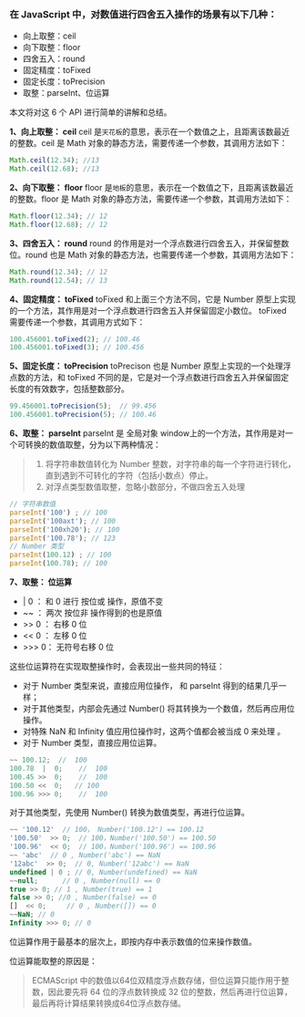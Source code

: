 ### 在 JavaScript 中，对数值进行四舍五入操作的场景有以下几种：

*   向上取整：ceil
*   向下取整：floor
*   四舍五入：round
*   固定精度：toFixed
*   固定长度：toPrecision
*   取整：parseInt、位运算

本文将对这 6 个 API 进行简单的讲解和总结。

**1、向上取整： ceil**
ceil 是`天花板`的意思，表示在一个数值之上，且距离该数最近的整数。ceil 是 Math 对象的静态方法，需要传递一个参数，其调用方法如下：

```javascript
Math.ceil(12.34); //13
Math.ceil(12.68); //13
```

**2、向下取整： floor**
floor 是`地板`的意思，表示在一个数值之下，且距离该数最近的整数。floor 是 Math 对象的静态方法，需要传递一个参数，其调用方法如下：

```javascript
Math.floor(12.34); // 12
Math.floor(12.68); // 12
```

**3、四舍五入： round**
round 的作用是对一个浮点数进行四舍五入，并保留整数位。round 也是 Math 对象的静态方法，也需要传递一个参数，其调用方法如下：

```javascript
Math.round(12.34); // 12
Math.round(12.54); // 13
```

**4、固定精度： toFixed**
toFixed 和上面三个方法不同，它是 Number 原型上实现的一个方法，其作用是对一个浮点数进行四舍五入并保留固定小数位。 toFixed 需要传递一个参数，其调用方式如下：

```javascript
100.456001.toFixed(2); // 100.46
100.456001.toFixed(3); // 100.456
```

**5、固定长度： toPrecision**
toPrecison 也是 Number 原型上实现的一个处理浮点数的方法，和 toFixed 不同的是，它是对一个浮点数进行四舍五入并保留固定长度的有效数字，包括整数部分。

```javascript
99.456001.toPrecision(5);  // 99.456
100.456001.toPrecision(5); // 100.46
```

**6、取整： parseInt**
parseInt 是 全局对象 window上的一个方法，其作用是对一个可转换的数值取整，分为以下两种情况：

> 1.  将字符串数值转化为 Number 整数，对字符串的每一个字符进行转化，直到遇到不可转化的字符（包括小数点）停止。
> 2.  对浮点类型数值取整，忽略小数部分，不做四舍五入处理

```javascript
// 字符串数值
parseInt('100') ; // 100
parseInt('100axt'); // 100
parseInt('100xh20'); // 100
parseInt('100.78'); // 123
// Number 类型
parseInt(100.12) ; // 100
parseInt(100.78); // 100
```

**7、取整： 位运算**

*   \| 0   ： 和 0 进行 按位或 操作，原值不变
*   \~\~   ： 两次 按位非 操作得到的也是原值
*   \>> 0 ： 右移 0 位
*   << 0 ： 左移 0 位
*   \>>> 0： 无符号右移 0 位

这些位运算符在实现取整操作时，会表现出一些共同的特征：

*   对于 Number 类型来说，直接应用位操作， 和 parseInt 得到的结果几乎一样；
*   对于其他类型，内部会先通过 Number() 将其转换为一个数值，然后再应用位操作。
*   对特殊 NaN 和 Infinity 值应用位操作时，这两个值都会被当成 0 来处理 。
*   对于 Number 类型，直接应用位运算。

```javascript
~~ 100.12;  //  100
100.78  |  0;    //  100
100.45 >>  0;    //  100
100.50 <<  0;   // 100
100.96 >>> 0;    //  100
```

对于其他类型，先使用 Number() 转换为数值类型，再进行位运算。

```javascript
~~ '100.12'  // 100， Number('100.12') == 100.12
'100.50'  >> 0;  // 100，Number('100.50') == 100.50
'100.96'  << 0;  // 100，Number('100.96') == 100.96
~~ 'abc'  // 0 , Number('abc') == NaN
'12abc'  >> 0;  // 0, Number('12abc') == NaN
undefined | 0 ; // 0, Number(undefined) == NaN
~~null;      // 0 , Number(null) == 0
true >> 0; // 1 , Number(true) == 1
false >> 0; //0 , Number(false) == 0
[]  << 0;     // 0 , Number([]) == 0
~~NaN; // 0
Infinity >>> 0; // 0
```

位运算作用于最基本的层次上，即按内存中表示数值的位来操作数值。

位运算能取整的原因是：

> ECMAScript 中的数值以64位双精度浮点数存储，但位运算只能作用于整数，因此要先将 64 位的浮点数转换成 32 位的整数，然后再进行位运算，最后再将计算结果转换成64位浮点数存储。

